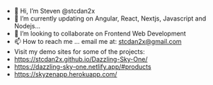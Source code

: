 - 👋 Hi, I’m Steven @stcdan2x
- 🌱 I’m currently updating on Angular, React, Nextjs, Javascript and Nodejs...
- 💞️ I’m looking to collaborate on Frontend Web Development
- 📫 How to reach me ... email me at: stcdan2x@gmail.com
- Visit my demo sites for some of the projects: 
-   https://stcdan2x.github.io/Dazzling-Sky-One/
-   https://dazzling-sky-one.netlify.app/#products
-   https://skyzenapp.herokuapp.com/

<!---
stcdan2x/stcdan2x is a ✨ special ✨ repository because its `README.md` (this file) appears on your GitHub profile.
You can click the Preview link to take a look at your changes.
--->
